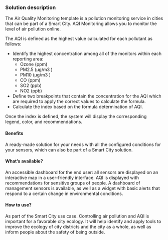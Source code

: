 ### Solution description

The Air Quality Monitoring template is a pollution monitoring service in cities that can be part of a Smart City. AQI Monitoring allows you to monitor the level of air pollution online.

The AQI is defined as the highest value calculated for each pollutant as follows:
- Identify the highest concentration among all of the monitors within each reporting area:
    - Ozone (ppm)
    - PM2.5 (µg/m3 )
    - PM10 (µg/m3 )
    - CO (ppm)
    - SO2 (ppb)
    - NO2 (ppb)
- Define two breakpoints that contain the concentration for the AQI which are required to apply the correct values to calculate the formula.
- Calculate the index based on the formula determination of AQI.

Once the index is defined, the system will display the corresponding legend, color, and recommendations.

#### Benefits

A ready-made solution for your needs with all the configured conditions for your sensors, which can also be part of a Smart City solution.

#### What’s available?

An accessible dashboard for the end user: all sensors are displayed on an interactive map in a user-friendly interface. AQI is displayed with recommendations for sensitive groups of people.
A dashboard of management sensors is available, as well as a widget with basic alerts that respond to a certain change in environmental conditions.

#### How to use?

As part of the Smart City use case. Controlling air pollution and AQI is important for a favorable city ecology. It will help identify and apply tools to improve the ecology of city districts and the city as a whole, as well as inform people about the safety of being outside.
